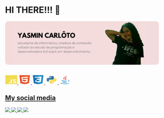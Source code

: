 <h1>HI THERE!!! 👋</h1>


<a href="" target="_blank"><img src="https://raw.githubusercontent.com/Carloto11/Carloto11/main/YC1.png"/>

<div style="display: inline_block"><br>
  <img height="30" width="40" src="https://raw.githubusercontent.com/devicons/devicon/master/icons/javascript/javascript-plain.svg">
  <img height="30" width="40" src="https://raw.githubusercontent.com/devicons/devicon/master/icons/html5/html5-original.svg">
  <img height="30" width="40" src="https://raw.githubusercontent.com/devicons/devicon/master/icons/css3/css3-original.svg">
  <img height="30" width="40" src="https://raw.githubusercontent.com/devicons/devicon/master/icons/python/python-original.svg">
  <img height="30" width="40" src="https://raw.githubusercontent.com/devicons/devicon/master/icons/java/java-original.svg">
</div>


<div>
<h2>My social media</h2>

<a href="mailto:carlotoyasmin11@gmail.com"><img src="https://img.shields.io/badge/Gmail-D14836?style=for-the-badge&logo=gmail&logoColor=white">
<a href="https://instagram.com/thecarloto"><img src="https://img.shields.io/badge/Instagram-E4405F?style=for-the-badge&logo=instagram&logoColor=white">
<a href="https://www.youtube.com/channel/UCXlbwEQL0M3dU47T5iMWd3g"><img src="https://img.shields.io/badge/YouTube-FF0000?style=for-the-badge&logo=youtube&logoColor=white">
<a href = "https://www.linkedin.com/in/yasmin-carl%C3%B4to-b46344244/"><img src="https://img.shields.io/badge/LinkedIn-0077B5?style=for-the-badge&logo=linkedin&logoColor=white">

</div>